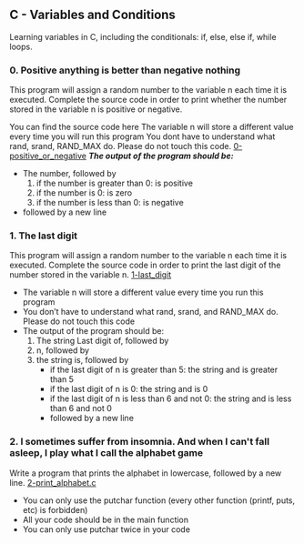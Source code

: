 ## C - Variables and Conditions
Learning variables in C, including the conditionals: if, else, else if, while loops.

### 0. Positive anything is better than negative nothing
This program will assign a random number to the variable n each time it is executed. Complete the source code in order to print whether the number stored in the variable n is positive or negative.

You can find the source code here
The variable n will store a different value every time you will run this program
You dont have to understand what rand, srand, RAND_MAX do. Please do not touch this code. [0-positive_or_negative](./0-positive_or_negative.c)
***The output of the program should be:***
- The number, followed by
	1. if the number is greater than 0: is positive
	2. if the number is 0: is zero
	3. if the number is less than 0: is negative
- followed by a new line

### 1. The last digit
This program will assign a random number to the variable n each time it is executed. Complete the source code in order to print the last digit of the number stored in the variable n. [1-last_digit](./1-last_digit.c)
- The variable n will store a different value every time you run this program
- You don’t have to understand what rand, srand, and RAND_MAX do. Please do not touch this code
- The output of the program should be:
	1. The string Last digit of, followed by
	2. n, followed by
	3. the string is, followed by
		- if the last digit of n is greater than 5: the string and is greater than 5
		- if the last digit of n is 0: the string and is 0
		- if the last digit of n is less than 6 and not 0: the string and is less than 6 and not 0
		- followed by a new line

### 2. I sometimes suffer from insomnia. And when I can't fall asleep, I play what I call the alphabet game
Write a program that prints the alphabet in lowercase, followed by a new line. [2-print_alphabet.c](./2-print_alphabet.c)
- You can only use the putchar function (every other function (printf, puts, etc) is forbidden)
- All your code should be in the main function
- You can only use putchar twice in your code
